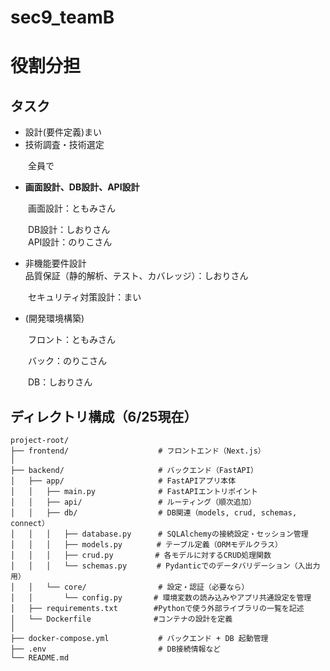 # sec9_teamB

# 役割分担

## タスク

- 設計(要件定義)まい
- 技術調査・技術選定

　　全員で

- **画面設計、DB設計、API設計**

　　画面設計：ともみさん<br>

　　DB設計：しおりさん<br>
　　API設計：のりこさん<br>

- 非機能要件設計<br>
  品質保証（静的解析、テスト、カバレッジ）：しおりさん<br>

　　セキュリティ対策設計：まい<br>

- (開発環境構築)<br>

　　フロント：ともみさん<br>

　　バック：のりこさん<br>

　　DB：しおりさん<br>


## ディレクトリ構成（6/25現在）

```
project-root/
├── frontend/                    # フロントエンド（Next.js）
│
├── backend/                     # バックエンド（FastAPI）
│   ├── app/                     # FastAPIアプリ本体
│   │   ├── main.py              # FastAPIエントリポイント
│   │   ├── api/                 # ルーティング（順次追加）
│   │   ├── db/                  # DB関連（models, crud, schemas, connect）
│   │   │   ├── database.py　　　 # SQLAlchemyの接続設定・セッション管理
│   │   │   ├── models.py　　　　 # テーブル定義（ORMモデルクラス）
│   │   │   ├── crud.py　　　　　 # 各モデルに対するCRUD処理関数
│   │   │   └── schemas.py　　　　# Pydanticでのデータバリデーション（入出力用）
│   │   └── core/                # 設定・認証（必要なら）
│   │       └── config.py       # 環境変数の読み込みやアプリ共通設定を管理
│   ├── requirements.txt        #Pythonで使う外部ライブラリの一覧を記述
│   └── Dockerfile              #コンテナの設計を定義
│
├── docker-compose.yml           # バックエンド + DB 起動管理
├── .env                         # DB接続情報など
└── README.md
```
